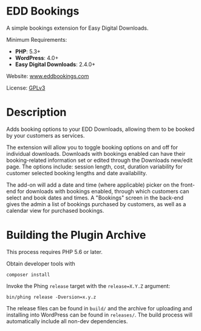 # EDD Bookings

A simple bookings extension for Easy Digital Downloads.

Minimum Requirements:

* **PHP**: 5.3+
* **WordPress**: 4.0+
* **Easy Digital Downloads**: 2.4.0+

Website: www.eddbookings.com

License: [GPLv3](https://www.gnu.org/licenses/gpl-3.0.en.html)

# Description

Adds booking options to your EDD Downloads, allowing them to be booked by your customers as services.

The extension will allow you to toggle booking options on and off for individual downloads. Downloads with bookings enabled can have their booking-related information set or edited through the Downloads new/edit page. The options include: session length, cost, duration variability for customer selected booking lengths and date availability.

The add-on will add a date and time (where applicable) picker on the front-end for downloads with bookings enabled, through which customers can select and book dates and times. A "Bookings" screen in the back-end gives the admin a list of bookings purchased by customers, as well as a calendar view for purchased bookings.

# Building the Plugin Archive

This process requires PHP 5.6 or later.

Obtain developer tools with

    composer install

Invoke the Phing `release` target with the `release=X.Y.Z` argument:

    bin/phing release -Dversion=x.y.z

The release files can be found in `build/` and the archive for uploading and installing into WordPress can be found in `releases/`. The build process will automatically include all non-dev dependencies.
